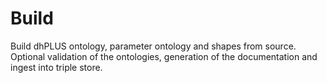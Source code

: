 # Build

Build dhPLUS ontology, parameter ontology and shapes from source. Optional validation of the ontologies, generation of the documentation and ingest into triple store.